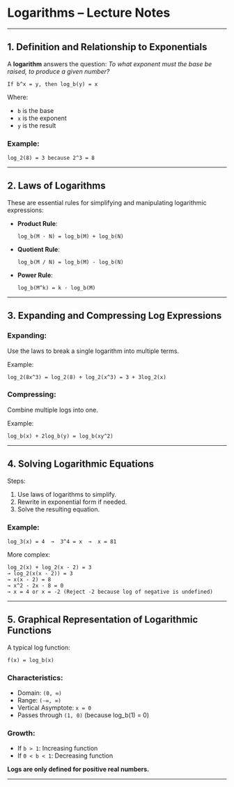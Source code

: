 
# Logarithms – Lecture Notes

---

## 1. Definition and Relationship to Exponentials

A **logarithm** answers the question: *To what exponent must the base be raised, to produce a given number?*

```
If b^x = y, then log_b(y) = x
```

Where:
- `b` is the base
- `x` is the exponent
- `y` is the result

### Example:
```
log_2(8) = 3 because 2^3 = 8
```

---

## 2. Laws of Logarithms

These are essential rules for simplifying and manipulating logarithmic expressions:

- **Product Rule**:
  ```
  log_b(M · N) = log_b(M) + log_b(N)
  ```

- **Quotient Rule**:
  ```
  log_b(M / N) = log_b(M) - log_b(N)
  ```

- **Power Rule**:
  ```
  log_b(M^k) = k · log_b(M)
  ```

---

## 3. Expanding and Compressing Log Expressions

### Expanding:
Use the laws to break a single logarithm into multiple terms.

Example:
```
log_2(8x^3) = log_2(8) + log_2(x^3) = 3 + 3log_2(x)
```

### Compressing:
Combine multiple logs into one.

Example:
```
log_b(x) + 2log_b(y) = log_b(xy^2)
```

---

## 4. Solving Logarithmic Equations

Steps:
1. Use laws of logarithms to simplify.
2. Rewrite in exponential form if needed.
3. Solve the resulting equation.

### Example:
```
log_3(x) = 4  →  3^4 = x  →  x = 81
```

More complex:
```
log_2(x) + log_2(x - 2) = 3
→ log_2(x(x - 2)) = 3
→ x(x - 2) = 8
→ x^2 - 2x - 8 = 0
→ x = 4 or x = -2 (Reject -2 because log of negative is undefined)
```

---

## 5. Graphical Representation of Logarithmic Functions

A typical log function:
```
f(x) = log_b(x)
```

### Characteristics:
- Domain: `(0, ∞)`
- Range: `(-∞, ∞)`
- Vertical Asymptote: `x = 0`
- Passes through `(1, 0)` (because log_b(1) = 0)

### Growth:
- If `b > 1`: Increasing function
- If `0 < b < 1`: Decreasing function

**Logs are only defined for positive real numbers.**

---

